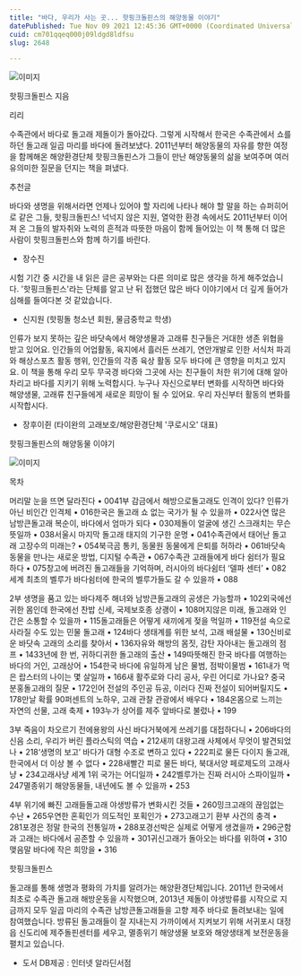 ```yaml
---
title: "바다, 우리가 사는 곳... 핫핑크돌핀스의 해양동물 이야기"
datePublished: Tue Nov 09 2021 12:45:36 GMT+0000 (Coordinated Universal Time)
cuid: cm701qqeq000j09ldgd8ldfsu
slug: 2648

---
```



![이미지](https://cdn.hashnode.com/res/hashnode/image/upload/v1739252010347/aaf01bad-ff57-45ca-a341-295a606d44ce.jpeg)

핫핑크돌핀스 지음

리리

수족관에서 바다로 돌고래 제돌이가 돌아갔다. 그렇게 시작해서 한국은 수족관에서 쇼를 하던 돌고래 일곱 마리를 바다에 돌려보냈다. 2011년부터 해양동물의 자유를 향한 여정을 함께해온 해양환경단체 핫핑크돌핀스가 그들이 만난 해양동물의 삶을 보여주며 여러 유의미한 질문을 던지는 책을 펴냈다.

추천글

바다와 생명을 위해서라면 언제나 있어야 할 자리에 나타나 해야 할 말을 하는 슈퍼히어로 같은 그들, 핫핑크돌핀스! 넉넉지 않은 지원, 열악한 환경 속에서도 2011년부터 이어져 온 그들의 발자취와 노력의 흔적과 따뜻한 마음이 함께 들어있는 이 책 통해 더 많은 사람이 핫핑크돌핀스와 함께 하기를 바란다.

- 장수진

시험 기간 중 시간을 내 읽은 글은 공부와는 다른 의미로 많은 생각을 하게 해주었습니다. '핫핑크돌핀스'라는 단체를 알고 난 뒤 접했던 많은 바다 이야기에서 더 깊게 들어가 심해를 들여다본 것 같았습니다.

- 신지원 (핫핑돌 청소년 회원, 물금중학교 학생)

인류가 보지 못하는 깊은 바닷속에서 해양생물과 고래류 친구들은 거대한 생존 위협을 받고 있어요. 인간들의 어업활동, 육지에서 흘러든 쓰레기, 연안개발로 인한 서식처 파괴와 해상스포츠 활동 행위, 인간들의 각종 육상 활동 모두 바다에 큰 영향을 미치고 있지요. 이 책을 통해 우리 모두 무국경 바다와 그곳에 사는 친구들이 처한 위기에 대해 알아차리고 바다를 지키기 위해 노력합시다. 누구나 자신으로부터 변화를 시작하면 바다와 해양생물, 고래류 친구들에게 새로운 희망이 될 수 있어요. 우리 자신부터 활동의 변화를 시작합시다.

- 장후이쥔 (타이완의 고래보호/해양환경단체 '쿠로시오' 대표)

핫핑크돌핀스의 해양동물 이야기

![이미지](https://cdn.hashnode.com/res/hashnode/image/upload/v1739252012085/7a6db4fe-0c4d-4588-8f37-efe3bc619f0a.jpeg)

목차

머리말 눈을 뜨면 달라진다 • 0041부 감금에서 해방으로돌고래도 인격이 있다? 인류가 아닌 비인간 인격체 • 016한국은 돌고래 쇼 없는 국가가 될 수 있을까 • 022사연 많은 남방큰돌고래 복순이, 바다에서 엄마가 되다 • 030제돌이 얼굴에 생긴 스크래치는 무슨 뜻일까 • 038서울시 마지막 돌고래 태지의 기구한 운명 • 041수족관에서 태어난 돌고래 고장수의 미래는? • 054북극곰 통키, 동물원 동물에게 은퇴를 허하라 • 061바닷속 동물을 만나는 새로운 방법, 디지털 수족관 • 067수족관 고래들에게 바다 쉼터가 필요하다 • 075창고에 버려진 돌고래들을 기억하며, 러시아의 바다쉼터 ‘델파 센터’ • 082세계 최초의 벨루가 바다쉼터에 한국의 벨루가들도 갈 수 있을까 • 088

2부 생명을 품고 있는 바다제주 해녀와 남방큰돌고래의 공생은 가능할까 • 102외국에선 귀한 몸인데 한국에선 찬밥 신세, 국제보호종 상괭이 • 108머지않은 미래, 돌고래와 인간은 소통할 수 있을까 • 115돌고래들은 어떻게 새끼에게 젖을 먹일까 • 119전설 속으로 사라질 수도 있는 민물 돌고래 • 124바다 생태계를 위한 보석, 고래 배설물 • 130신비로운 바닷속 고래의 소리를 찾아서 • 136자유와 해방의 몸짓, 감탄 자아내는 돌고래의 점프 • 1433년에 한 번, 귀하디귀한 돌고래의 출산 • 149따뜻해진 한국 바다를 여행하는 바다의 거인, 고래상어 • 154한국 바다에 유일하게 남은 물범, 점박이물범 • 161내가 먹은 랍스터의 나이는 몇 살일까 • 166새 활주로와 다리 공사, 우린 어디로 가나요? 중국 분홍돌고래의 질문 • 172인어 전설의 주인공 듀공, 이러다 진짜 전설이 되어버릴지도 • 178만날 확률 90퍼센트의 노하우, 고래 관찰 관광에서 배우다 • 184온몸으로 느끼는 자연의 선물, 고래 축제 • 193누가 상어를 제주 앞바다로 불렀나 • 199

3부 죽음이 차오르기 전에용왕의 사신 바다거북에게 쓰레기를 대접하다니 • 206바다의 신음 소리, 우리가 버린 플라스틱의 역습 • 212새끼 대왕고래 사체에서 무엇이 발견되었나 • 218‘생명의 보고’ 바다가 대형 수조로 변하고 있다 • 222피로 물든 다이지 돌고래, 한국에서 더 이상 볼 수 없다 • 228새빨간 피로 물든 바다, 북대서양 페로제도의 고래사냥 • 234고래사냥 세계 1위 국가는 어디일까 • 242벨루가는 진짜 러시아 스파이일까 • 247멸종위기 해양동물들, 내년에도 볼 수 있을까 • 253

4부 위기에 빠진 고래들돌고래 야생방류가 변화시킨 것들 • 260밍크고래의 끊임없는 수난 • 265우연한 혼획인가 의도적인 포획인가 • 273고래고기 환부 사건의 충격 • 281포경은 정말 한국의 전통일까 • 288포경선박은 실제로 어떻게 생겼을까 • 296군함과 고래는 바다에서 공존할 수 있을까 • 301귀신고래가 돌아오는 바다를 위하여 • 310맺음말 바다에 작은 희망을 • 316

핫핑크돌핀스

돌고래를 통해 생명과 평화의 가치를 알려가는 해양환경단체입니다. 2011년 한국에서 최초로 수족관 돌고래 해방운동을 시작했으며, 2013년 제돌이 야생방류를 시작으로 지금까지 모두 일곱 마리의 수족관 남방큰돌고래들을 고향 제주 바다로 돌려보내는 일에 참여했습니다. 방류된 돌고래들이 잘 지내는지 가까이에서 지켜보기 위해 서귀포시 대정읍 신도리에 제주돌핀센터를 세우고, 멸종위기 해양생물 보호와 해양생태계 보전운동을 펼치고 있습니다.

* 도서 DB제공 : 인터넷 알라딘서점